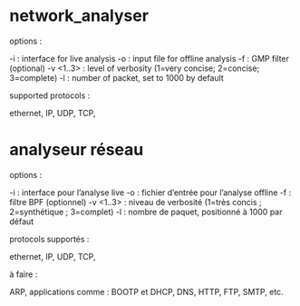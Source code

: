 # network_analyser

options :

-i <interface> : interface for live analysis
-o <file> : input file for offline analysis
-f <filter> : GMP filter (optional)
-v <1..3> : level of verbosity (1=very concise; 2=concise; 3=complete)
-l <number> : number of packet, set to 1000 by default

supported protocols :

ethernet,
 IP,
 UDP,
 TCP,
 
 
 

# analyseur réseau

options :

-i <interface> : interface pour l’analyse live
-o <fichier> : fichier d’entrée pour l’analyse offline
-f <filtre> : filtre BPF (optionnel)
-v <1..3> : niveau de verbosité (1=très concis ; 2=synthétique ; 3=complet)
-l <nombre> : nombre de paquet, positionné à 1000 par défaut

protocols supportés :

ethernet,
 IP,
 UDP,
 TCP,
 


à faire :

 ARP,
applications comme : BOOTP et DHCP, DNS, HTTP, FTP, SMTP, etc.
